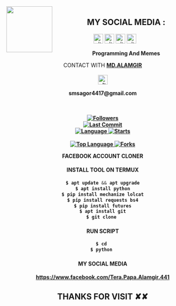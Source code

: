 <img src="https://www.facebook.com/Tera.Papa.Alamgir.441/blob/main/IMAGE/alamgir.gif" width="120" height="120" align="left">
<center>
  
  
 
   ##  MY SOCIAL MEDIA : <br>

<a href="https://www.facebook.com/Tera.Papa.Alamgir.441" target="_blank"><img src="https://www.facebook.com/Tera.Papa.Alamgir.441/blob/main/IMAGE/instagram.png" alt="alt text" width="25" height="25"></a> 
<a href="https://www.facebook.com/Tera.Papa.Alamgir.441"><img src="https://www.facebook.com/Tera.Papa.Alamgir.441/blob/main/IMAGE/telegram.png" alt="alt text" width="25" height="25"></a>
<a href="https://www.facebook.com/Tera.Papa.Alamgir.441" target="_blank"><img src="https://www.facebook.com/Tera.Papa.Alamgir.441/alamgir/blob/main/IMAGE/facebook.png" alt="alt text" width="25" height="25"></a> <a href="https://www.facebook.com/Tera.Papa.Alamgir.441"><img src="https://www.facebook.com/Tera.Papa.Alamgir.441/blob/main/IMAGE/youtube.png" alt="alt text" width="25" height="25"></a> 
&nbsp;&nbsp;     &nbsp;&nbsp;    &nbsp;&nbsp;   &nbsp;&nbsp;   &nbsp;&nbsp;
  
____Programming And Memes____

CONTACT WITH <a href="https://www.facebook.com/Tera.Papa.Alamgir.441"><b>MD.ALAMGIR </a> </br><br>
<img src="https://www.facebook.com/Tera.Papa.Alamgir.441/blob/main/IMAGE/contact.png" alt="alt text" width="25" height="25"> <br>
<p>smsagor4417@gmail.com</p>  <br> <br> 


<a href="https://www.facebook.com/Tera.Papa.Alamgir.441/followers">
<img title="Followers" src="https://img.shields.io/github/followers/https://www.facebook.com/Tera.Papa.Alamgir.441?label=Followers&color=blue&style=flat-square"></a>

<br>
  <a href="https://www.facebook.com/Tera.Papa.Alamgir.441/termux-style/stargazers/">
  <a href="https://www.facebook.com/Tera.Papa.Alamgir.441">
    <img alt="Last Commit" src="https://img.shields.io/github/last-commit/Azim-vau/fcpromax.svg"/>
  </a>
<br>
  <a href="https://www.facebook.com/Tera.Papa.Alamgir.441">
    <img alt="Language" src="https://img.shields.io/github/languages/count/https://www.facebook.com/Tera.Papa.Alamgir.441.svg"/>
  </a>
  <a href="https://www.facebook.com/Tera.Papa.Alamgir.441">
    <img alt="Starts" src="https://img.shields.io/github/stars/https://www.facebook.com/Tera.Papa.Alamgir.441.svg"/>
  </a>
<br>
<a href=">
    <img alt="Repo Size" src="https://img.shields.io/github/repo-size/https://www.facebook.com/Tera.Papa.Alamgir.441.svg"/>
  </a>
<br>
<a href="https://www.facebook.com/Tera.Papa.Alamgir.441">
    <img alt="Top Language" src="https://img.shields.io/github/languages/top/Azim-vau/fcpromax.svg"/> <a                                                                                                        href="https://github.com/Azim-vau/fcpromax">
    <img alt="Forks" src="https://img.shields.io/github/forks/Azim-vau/fcpromax.svg"/>
  </a>
</div>

</br>
<p align="center">
      FACEBOOK ACCOUNT CLONER
</p>
  
#### INSTALL TOOL ON TERMUX
```python
$ apt update && apt upgrade
$ apt install python
$ pip install mechanize lolcat
$ pip install requests bs4
$ pip install futures
$ apt install git
$ git clone 
```
#### RUN SCRIPT
```python
$ cd 
$ python 
```


#### MY SOCIAL MEDIA

https://www.facebook.com/Tera.Papa.Alamgir.441

<h2> THANKS FOR VISIT ✘✘ <h2\>
